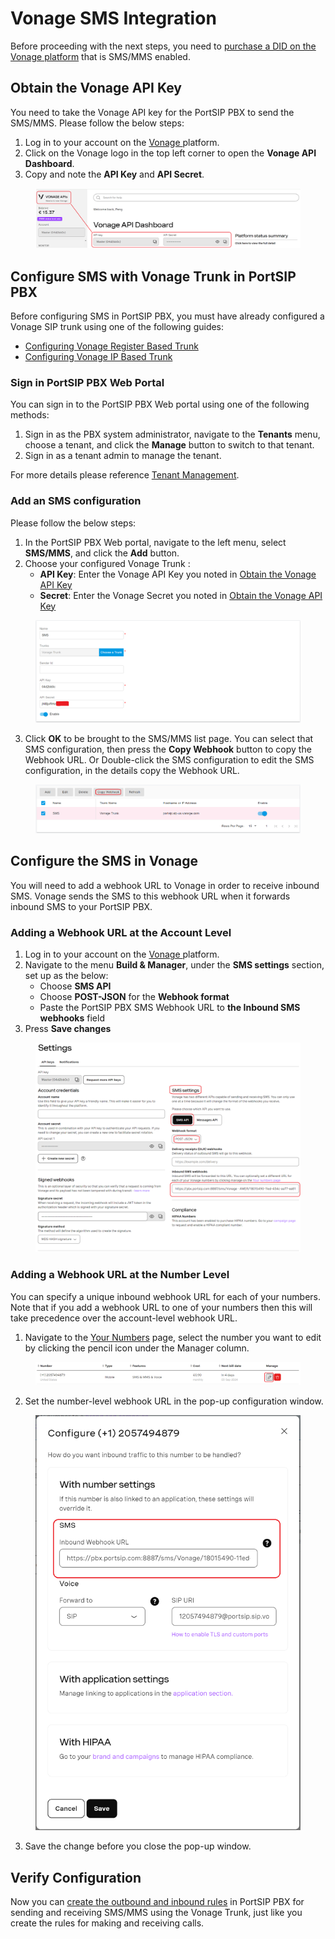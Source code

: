 # Vonage SMS Integration

Before proceeding with the next steps, you need to [purchase a DID on the Vonage platform](purchase-a-did-on-vonage-platform.md) that is SMS/MMS enabled.

## Obtain the Vonage API Key

You need to take the Vonage API key for the PortSIP PBX to send the SMS/MMS. Please follow the below steps:

1. Log in to your account on the [Vonage ](https://ui.idp.vonage.com/ui/auth/login)platform.
2. Click on the Vonage logo in the top left corner to open the **Vonage API Dashboard**.
3. Copy and note the **API Key** and **API Secret**.

<figure><img src="../../.gitbook/assets/vonage-fig4.png" alt=""><figcaption></figcaption></figure>

## Configure SMS with Vonage Trunk in PortSIP PBX

Before configuring SMS in PortSIP PBX, you must have already configured a Vonage SIP trunk using one of the following guides:

* [Configuring Vonage Register Based Trunk](configuring-vonage-register-authentication-trunk.md)
* [Configuring Vonage IP Based Trunk](configuring-vonage-ip-authentication-trunk.md)

### Sign in PortSIP PBX Web Portal

You can sign in to the PortSIP PBX Web portal using one of the following methods:

1. Sign in as the PBX system administrator, navigate to the **Tenants** menu, choose a tenant, and click the **Manage** button to switch to that tenant.
2. Sign in as a tenant admin to manage the tenant.

For more details please reference [Tenant Management](../../portsip-pbx-administration-guide/3-tenant-management.md).

### Add an SMS configuration

Please follow the below steps:

1. In the PortSIP PBX Web portal, navigate to the left menu, select **SMS/MMS**, and click the **Add** button.&#x20;
2. Choose your configured Vonage Trunk :
   * **API Key**: Enter the Vonage API Key you noted in [Obtain the Vonage API Key](vonage-sms-integration.md#obtain-the-vonage-api-key)
   * **Secret**: Enter the Vonage Secret you noted in [Obtain the Vonage API Key](vonage-sms-integration.md#obtain-the-vonage-api-key)

<figure><img src="../../.gitbook/assets/vonage-fig27.png" alt=""><figcaption></figcaption></figure>

3. Click **OK** to be brought to the SMS/MMS list page. You can select that SMS configuration, then press the **Copy Webhook** button to copy the Webhook URL. Or Double-click the SMS configuration to edit the SMS configuration, in the details copy the Webhook URL.

<figure><img src="../../.gitbook/assets/vonage-fig28.png" alt=""><figcaption></figcaption></figure>

## Configure the SMS in Vonage

You will need to add a webhook URL to Vonage in order to receive inbound SMS. Vonage sends the SMS to this webhook URL when it forwards inbound SMS to your PortSIP PBX.

### Adding a Webhook URL at the Account Level

1. Log in to your account on the [Vonage ](https://ui.idp.vonage.com/ui/auth/login)platform.
2. Navigate to the menu **Build & Manager**, under the **SMS settings** section, set up as the below:
   * Choose **SMS API**
   * Choose **POST-JSON** for the **Webhook format**
   * Paste the PortSIP PBX SMS Webhook URL to **the Inbound SMS webhooks** field
3. Press **Save changes**

<figure><img src="../../.gitbook/assets/vonage-fig29.png" alt=""><figcaption></figcaption></figure>

### Adding a Webhook URL at the Number Level

You can specify a unique inbound webhook URL for each of your numbers. Note that if you add a webhook URL to one of your numbers then this will take precedence over the account-level webhook URL.

1. Navigate to the [Your Numbers](https://dashboard.nexmo.com/your-numbers) page, select the number you want to edit by clicking the pencil icon under the Manager column.

<figure><img src="../../.gitbook/assets/vonage-fig30.png" alt=""><figcaption></figcaption></figure>

2. Set the number-level webhook URL in the pop-up configuration window.

<figure><img src="../../.gitbook/assets/vonage-fig31.png" alt="" width="563"><figcaption></figcaption></figure>

3. Save the change before you close the pop-up window.

## Verify Configuration

Now you can [create the outbound and inbound rules](configuring-outbound-and-inbound-calls.md) in PortSIP PBX for sending and receiving SMS/MMS using the Vonage Trunk, just like you create the rules for making and receiving calls.

